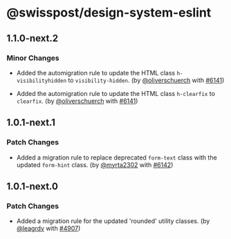 # @swisspost/design-system-eslint

## 1.1.0-next.2

### Minor Changes

- Added the automigration rule to update the HTML class `h-visibilityhidden` to `visibility-hidden`. (by [@oliverschuerch](https://github.com/oliverschuerch) with [#6141](https://github.com/swisspost/design-system/pull/6141))

- Added the automigration rule to update the HTML class `h-clearfix` to `clearfix`. (by [@oliverschuerch](https://github.com/oliverschuerch) with [#6141](https://github.com/swisspost/design-system/pull/6141))

## 1.0.1-next.1

### Patch Changes

- Added a migration rule to replace deprecated `form-text` class with the updated `form-hint` class. (by [@myrta2302](https://github.com/myrta2302) with [#6142](https://github.com/swisspost/design-system/pull/6142))

## 1.0.1-next.0

### Patch Changes

- Added a migration rule for the updated 'rounded' utility classes. (by [@leagrdv](https://github.com/leagrdv) with [#4907](https://github.com/swisspost/design-system/pull/4907))
